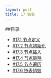 ```yaml
---
layout: post
title: 17 链表
---
```

##目录:
<ul>
<li> <a href="/post/17/17.1.html">#17.1 节点定义</a></li>
<li> <a href="/post/17/17.2.html">#17.2 节点初始化</a> </li>
<li> <a href="/post/17/17.3.html">#17.3 节点插入</a> </li>
<li> <a href="/post/17/17.4.html">#17.4 节点删除</a> </li>
<li> <a href="/post/17/17.5.html">#17.5 节点遍历</a> </li>
<li> <a href="/post/17/17.6.html">#17.6 链表销毁</a> </li>
</ul>
